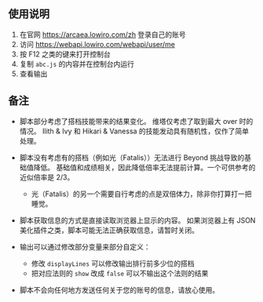 ## 使用说明

1. 在官网 <https://arcaea.lowiro.com/zh> 登录自己的账号
2. 访问 <https://webapi.lowiro.com/webapi/user/me>
3. 按 F12 之类的键来打开控制台
4. 复制 `abc.js` 的内容并在控制台内运行
5. 查看输出

## 备注

* 脚本部分考虑了搭档技能带来的结果变化。
  维塔仅考虑了取到最大 over 时的情况。
  Ilith & Ivy 和 Hikari & Vanessa 的技能发动具有随机性，仅作了简单处理。

* 脚本没有考虑有的搭档（例如光（Fatalis））无法进行 Beyond 挑战导致的基础值降低。
  基础值和成绩相关，因此降低倍率无法提前计算。一个可供参考的近似倍率是 2/3。
  * 光（Fatalis）的另一个需要自行考虑的点是双倍体力，除非你打算打一把睡觉。

* 脚本获取信息的方式是直接读取浏览器上显示的内容。
  如果浏览器上有 JSON 美化插件之类，脚本可能无法正确获取信息，请暂时关闭。

* 输出可以通过修改部分变量来部分自定义：
  * 修改 `displayLines` 可以修改输出排行前多少位的搭档
  * 把对应法则的 `show` 改成 `false` 可以不输出这个法则的结果

* 脚本不会向任何地方发送任何关于您的账号的信息，请放心使用。